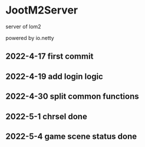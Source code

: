 # JootM2Server
server of lom2

powered by io.netty

## 2022-4-17 first commit

## 2022-4-19 add login logic

## 2022-4-30 split common functions

## 2022-5-1 chrsel done

## 2022-5-4 game scene status done